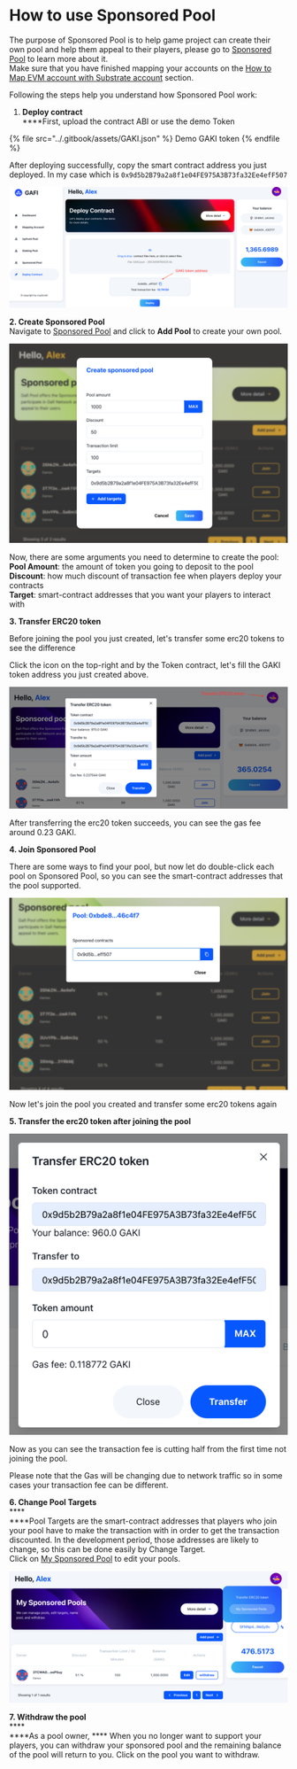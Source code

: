 # How to use Sponsored Pool

The purpose of Sponsored Pool is to help game project can create their own pool and help them appeal to their players, please go to [Sponsored Pool](https://wiki.gafi.network/learn/sponsored-pool) to learn more about it.\
Make sure that you have finished mapping your accounts on the [How to Map EVM account with Substrate account](https://wiki.gafi.network/how-to-guides/how-to-map-evm-account-with-substrate-account) section.&#x20;

Following the steps help you understand how Sponsored Pool work:

1. **Deploy contract**\
   ****First, upload the contract ABI or use the demo Token

{% file src="../.gitbook/assets/GAKI.json" %}
Demo GAKI token
{% endfile %}

After deploying successfully, copy the smart contract address you just deployed. In my case which is `0x9d5b2B79a2a8f1e04FE975A3B73fa32Ee4efF507`

![Get Gaki token address](../.gitbook/assets/get-token-address.png)

**2. Create Sponsored Pool**\
Navigate to [Sponsored Pool](https://apps.gafi.network/admin/sponsored-pool) and click to **Add Pool** to create your own pool.

![Create your own pool](../.gitbook/assets/create-sponsored-pool.png)

Now, there are some arguments you need to determine to create the pool:\
**Pool Amount**: the amount of token you going to deposit to the pool\
**Discount**: how much discount of transaction fee when players deploy your contracts\
**Target**: smart-contract addresses that you want your players to interact with

**3. Transfer ERC20 token**

Before joining the pool you just created, let's transfer some erc20 tokens to see the difference

Click the icon on the top-right and by the Token contract, let's fill the GAKI token address you just created above.

![Transfer GAKI token](../.gitbook/assets/transfer-erc20.png)

After transferring the erc20 token succeeds, you can see the gas fee around 0.23 GAKI.

**4. Join Sponsored Pool**

There are some ways to find your pool, but now let do double-click each pool on Sponsored Pool, so you can see the smart-contract addresses that the pool supported.

![Find your pool by double-click](../.gitbook/assets/contract-supported.png)

Now let's join the pool you created and transfer some erc20 tokens again

**5. Transfer the erc20 token after joining the pool**

![Transfer token after joining the pool](../.gitbook/assets/transfer-erc20-joined.png)

Now as you can see the transaction fee is cutting half from the first time not joining the pool.

Please note that the Gas will be changing due to network traffic so in some cases your transaction fee can be different.

**6. Change Pool Targets**\
****\
****Pool Targets are the smart-contract addresses that players who join your pool have to make the transaction with in order to get the transaction discounted. In the development period, those addresses are likely to change, so this can be done easily by Change Target.\
Click on [My Sponsored Pool](https://apps.gafi.network/admin/sponsored-pool?type=owned) to edit your pools.

![Edit your pools](<../.gitbook/assets/Screen Shot 2022-06-21 at 09.02.20.png>)

**7. Withdraw the pool**\
****\
****As a pool owner, **** When you no longer want to support your players, you can withdraw your sponsored pool and the remaining balance of the pool will return to you. Click on the pool you want to withdraw.
